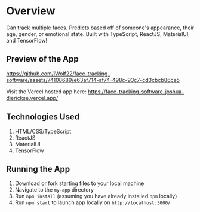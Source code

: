 # Overview

Can track multiple faces. Predicts based off of someone's appearance, their age, gender, or emotional state. Built with TypeScript, ReactJS, MaterialUI, and TensorFlow!

## Preview of the App

https://github.com/iWolf22/face-tracking-software/assets/74108689/e63af714-af74-498c-93c7-cd3cbcb86ce5

Visit the Vercel hosted app here: https://face-tracking-software-joshua-dierickse.vercel.app/

## Technologies Used

1. HTML/CSS/TypeScript
2. ReactJS
4. MaterialUI
5. TensorFlow

## Running the App

1. Download or fork starting files to your local machine
2. Navigate to the ```my-app``` directory
3. Run ```npm install``` (assuming you have already installed ```npm``` locally)
4. Run ```npm start``` to launch app locally on ```http://localhost:3000/```
